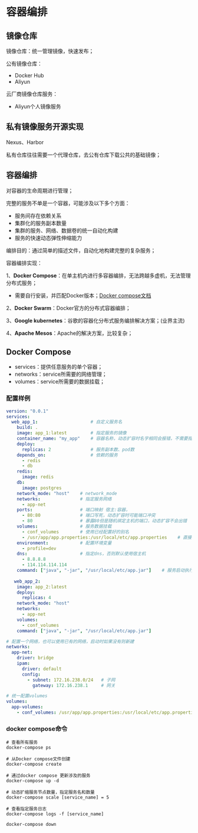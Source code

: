 
# 容器编排

## 镜像仓库

镜像仓库：统一管理镜像，快速发布；

公有镜像仓库：
- Docker Hub
- Aliyun

云厂商镜像仓库服务：
- Aliyun个人镜像服务

## 私有镜像服务开源实现

Nexus、Harbor

私有仓库往往需要一个代理仓库，去公有仓库下载公共的基础镜像；

## 容器编排
对容器的生命周期进行管理；

完整的服务不单是一个容器，可能涉及以下多个方面：

- 服务间存在依赖关系
- 集群化的服务副本数量
- 集群的服务、网络、数据卷的统一自动化构建
- 服务的快速动态弹性伸缩能力

编排目的：通过简单的描述文件，自动化地构建完整的复杂服务；

容器编排实现：

1、**Docker Compose**：在单主机内进行多容器编排，无法跨越多虚机，无法管理分布式服务；
- 需要自行安装，并匹配Docker版本；[Docker compose文档](https://docs.docker.com/compose/compose-file/compose-file-v3/)

2、**Docker Swarm**：Docker官方的分布式容器编排；

3、**Google kubernetes**：谷歌的容器化分布式服务编排解决方案；(业界主流)

4、**Apache Mesos**：Apache的解决方案，比较复杂；

## Docker Compose

- services：提供任意服务的单个容器；
- networks：service所需要的网络管理；
- volumes：service所需要的数据挂载；

### 配置样例
```yaml
version: "0.0.1"
services:
  web_app_1:                    # 自定义服务名
    build: .
    image: app_1:latest         # 指定服务的镜像
    container_name: "my_app"    # 容器名称，动态扩容时名字相同会报错，不需要指定
    deploy:
      replicas: 2               # 服务副本数、pod数
    depends_on:                 # 依赖的服务
      - redis
      - db
    redis:
      image: redis
    db:
      image: postgres
    network_mode: "host"    # network_mode
    networks:               # 指定服务网络
      - app-net
    ports:                  # 端口映射 宿主:容器，
      - 80:80               # 端口写死，动态扩容时可能端口冲突
      - 80                  # 暴露80但是随机绑定主机的端口，动态扩容不会出错
    volumes:                # 服务数据挂载
      - conf_volumes        # 使用已经配置好的别名
      - /usr/app/app.properties:/usr/local/etc/app.properties    # 直接声明也可以
    environment:            # 配置环境变量
      - profile=dev
    dns:                    # 指定dns，否则默认使用宿主机
      - 8.8.8.8
      - 114.114.114.114
    command: ["java", "-jar", "/usr/local/etc/app.jar"]    # 服务启动执行的命令
  
   web_app_2:          
    image: app_2:latest    
    deploy:
      replicas: 4           
    network_mode: "host"    
    networks: 
      - app-net
    volumes:  
      - conf_volumes 
    command: ["java", "-jar", "/usr/local/etc/app.jar"]

# 配置一个网络，也可以使用已有的网络，启动时如果没有则新建
networks:
  app-net:
    driver: bridge
    ipam:
      driver: default
      config:
        - subnet: 172.16.238.0/24   # 子网
          gateway: 172.16.238.1     # 网关

# 统一配置volumes
volumes:
  app-volumes:
    - conf_volumes: /usr/app/app.properties:/usr/local/etc/app.properties
```

### docker compose命令

```shell
# 查看所有服务
docker-compose ps

# 从Docker compose文件创建
docker-compose create

# 通过docker compose 更新涉及的服务
docker-compose up -d

# 动态扩缩服务节点数量，指定服务名和数量
docker-compose scale [service_name] = 5

# 查看指定服务日志
docker-compose logs -f [service_name]

docker-compose down
```
